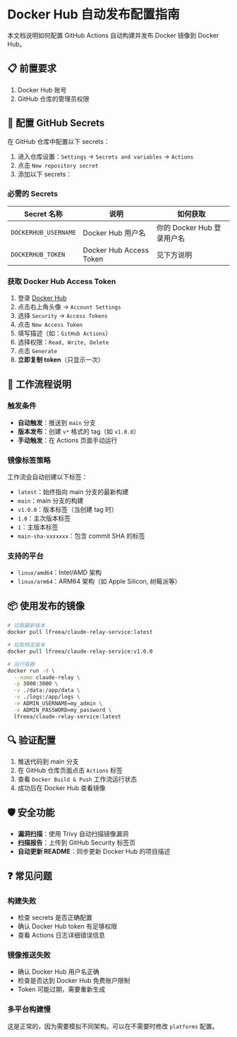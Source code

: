 # Docker Hub 自动发布配置指南

本文档说明如何配置 GitHub Actions 自动构建并发布 Docker 镜像到 Docker Hub。

## 📋 前置要求

1. Docker Hub 账号
2. GitHub 仓库的管理员权限

## 🔐 配置 GitHub Secrets

在 GitHub 仓库中配置以下 secrets：

1. 进入仓库设置：`Settings` → `Secrets and variables` → `Actions`
2. 点击 `New repository secret`
3. 添加以下 secrets：

### 必需的 Secrets

| Secret 名称 | 说明 | 如何获取 |
|------------|------|---------|
| `DOCKERHUB_USERNAME` | Docker Hub 用户名 | 你的 Docker Hub 登录用户名 |
| `DOCKERHUB_TOKEN` | Docker Hub Access Token | 见下方说明 |

### 获取 Docker Hub Access Token

1. 登录 [Docker Hub](https://hub.docker.com/)
2. 点击右上角头像 → `Account Settings`
3. 选择 `Security` → `Access Tokens`
4. 点击 `New Access Token`
5. 填写描述（如：`GitHub Actions`）
6. 选择权限：`Read, Write, Delete`
7. 点击 `Generate`
8. **立即复制 token**（只显示一次）

## 🚀 工作流程说明

### 触发条件

- **自动触发**：推送到 `main` 分支
- **版本发布**：创建 `v*` 格式的 tag（如 `v1.0.0`）
- **手动触发**：在 Actions 页面手动运行

### 镜像标签策略

工作流会自动创建以下标签：

- `latest`：始终指向 main 分支的最新构建
- `main`：main 分支的构建
- `v1.0.0`：版本标签（当创建 tag 时）
- `1.0`：主次版本标签
- `1`：主版本标签
- `main-sha-xxxxxxx`：包含 commit SHA 的标签

### 支持的平台

- `linux/amd64`：Intel/AMD 架构
- `linux/arm64`：ARM64 架构（如 Apple Silicon, 树莓派等）

## 📦 使用发布的镜像

```bash
# 拉取最新版本
docker pull lfreea/claude-relay-service:latest

# 拉取特定版本
docker pull lfreea/claude-relay-service:v1.0.0

# 运行容器
docker run -d \
  --name claude-relay \
  -p 3000:3000 \
  -v ./data:/app/data \
  -v ./logs:/app/logs \
  -e ADMIN_USERNAME=my_admin \
  -e ADMIN_PASSWORD=my_password \
  lfreea/claude-relay-service:latest
```

## 🔍 验证配置

1. 推送代码到 main 分支
2. 在 GitHub 仓库页面点击 `Actions` 标签
3. 查看 `Docker Build & Push` 工作流运行状态
4. 成功后在 Docker Hub 查看镜像

## 🛡️ 安全功能

- **漏洞扫描**：使用 Trivy 自动扫描镜像漏洞
- **扫描报告**：上传到 GitHub Security 标签页
- **自动更新 README**：同步更新 Docker Hub 的项目描述

## ❓ 常见问题

### 构建失败

- 检查 secrets 是否正确配置
- 确认 Docker Hub token 有足够权限
- 查看 Actions 日志详细错误信息

### 镜像推送失败

- 确认 Docker Hub 用户名正确
- 检查是否达到 Docker Hub 免费账户限制
- Token 可能过期，需要重新生成

### 多平台构建慢

这是正常的，因为需要模拟不同架构。可以在不需要时修改 `platforms` 配置。